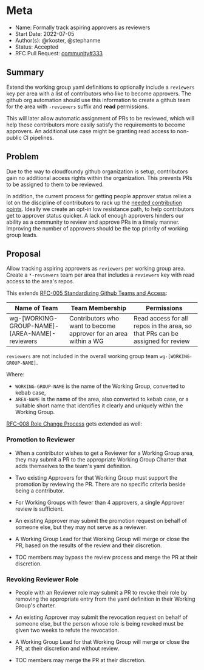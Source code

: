 # Meta
[meta]: #meta
- Name: Formally track aspiring approvers as reviewers
- Start Date: 2022-07-05
- Author(s): @rkoster, @stephanme
- Status: Accepted
- RFC Pull Request: [community#333](https://github.com/cloudfoundry/community/pull/333)


## Summary

Extend the working group yaml definitions to optionally include a `reviewers` key per area with a list of contributors who like to become approvers.
The github org automation should use this information to create a github team for the area with `-reviewers` suffix and __read__ permissions.

This will later allow automatic assignment of PRs to be reviewed, which will help these contributors more easily satisfy the requirements to become approvers. An additional use case might be granting read access to non-public CI pipelines.

## Problem

Due to the way to cloudfoundy github organization is setup, contributors gain no additional access rights within the organization. 
This prevents PRs to be assigned to them to be reviewed. 

In addition, the current process for getting people approver status relies a lot on the discipline of contributors to rack up the [needed contribution points](https://github.com/cloudfoundry/community/blob/main/toc/rfc/rfc-0006-approver-requirements.md).
Ideally we create an opt-in low resistance path, to help contributors get to approver status quicker.
A lack of enough approvers hinders our ability as a community to review and approve PRs in a timely manner.
Improving the number of approvers should be the top priority of working group leads.

## Proposal

Allow tracking aspiring approvers as `reviewers` per working group area. Create a `*-reviewers` team per area that includes a `reviewers` key with read access to the area's repos.

This extends [RFC-005 Standardizing Github Teams and Access](https://github.com/cloudfoundry/community/blob/main/toc/rfc/rfc-0005-github-teams-and-access.md):

| Name of Team  | Team Membership  | Permissions  |
|---|---|---|
| wg-[WORKING-GROUP-NAME]-[AREA-NAME]-reviewers | Contributors who want to become approver for an area within a WG | Read access for all repos in the area, so that PRs can be assigned for review |

`reviewers` are not included in the overall working group team `wg-[WORKING-GROUP-NAME]`.

Where: 
* `WORKING-GROUP-NAME` is the name of the Working Group, converted to kebab case,
* `AREA-NAME` is the name of the area, also converted to kebab case, or a suitable short name that identifies it clearly and uniquely within the Working Group.

[RFC-008 Role Change Process](https://github.com/cloudfoundry/community/blob/main/toc/rfc/rfc-0008-role-change-process.md) gets extended as well:

### Promotion to Reviewer

- When a contributor wishes to get a Reviewer for a Working Group  area,
they may submit a PR to the appropriate Working Group Charter that adds
themselves to the team's yaml definition.

- Two existing Approvers for that Working Group must support the promotion by reviewing the PR.
  There are no specific criteria beside being a contributor.

- For Working Groups with fewer than 4 approvers, a single Approver review is
  sufficient.

- An existing Approver may submit the promotion request on behalf of someone else, but they
  may not serve as a reviewer.

- A Working Group Lead for that Working Group will merge or close the PR, based
  on the results of the review and their discretion.

- TOC members may bypass the review process and merge the PR at their
  discretion.

### Revoking Reviewer Role

- People with an Reviewer role may submit a PR to revoke their role by removing the appropriate entry from the yaml definition in their Working Group's charter.

- An existing Approver may submit the revocation request on behalf of someone else, but the person whose role is being revoked must be given two weeks to refute the revocation.

- A Working Group Lead for that Working Group will merge or close the PR, at their discretion and without review.

- TOC members may merge the PR at their discretion.